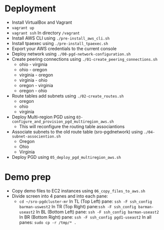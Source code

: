 # Deployment
- Install VirtualBox and Vagrant
- `vagrant up`
- `vagrant ssh`
In directory `/vagrant`
- Install AWS CLI using `./pre-install_aws_cli.sh` 
- Install tpaexec using `./pre-install_tpaexec.sh` 
- Export your AWS credentials to the current console 
- Deploy network using `./00-pgd-network-configuration.sh` 
- Create peering connections using `./01-create_peering_connections.sh` 
  - ohio - virginia
  - ohio - oregon
  - virginia - oregon
  - virginia - ohio
  - oregon - virginia
  - oregon - ohio
- Route tables add subnets using `./02-create_routes.sh` 
  - oregon
  - ohio
  - virginia
- Deploy Multi-region PGD using `03-configure_and_provision_pgd_multiregion_aws.sh` 
  - This will reconfigure the routing table associantions
- Associate subnets to the old route table (sro-pgdnetwork) using `./04-subnet-associention.sh` 
  - Oregon
  - Ohio
  - Virginia
- Deploy PGD using `05_deploy_pgd_multiregion_aws.sh` 

# Demo prep
- Copy demo files to EC2 instances using `06_copy_files_to_aws.sh`
- Divide screen into 4 panes and into each pane:
  - `cd ~/sro-pgdcluster-mr`
  In TL (Top Left) pane: `ssh -F ssh_config barman-uswest2`
  In TR (Top Right) pane:`ssh -F ssh_config barman-useast2`
  In BL (Bottom Left) pane: `ssh -F ssh_config barman-useast2`
  In BR (Bottom Right) pane: `ssh -F ssh_config pgd1-useast2`
  In all panes: `sudo cp -r /tmp/* .`